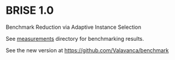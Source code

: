 # BRISE 1.0
Benchmark Reduction via Adaptive Instance Selection

See [measurements](./measurements) directory for benchmarking results.

See the new version at https://github.com/Valavanca/benchmark 
